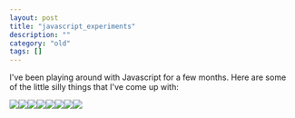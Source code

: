 ```yaml
---
layout: post
title: "javascript_experiments"
description: ""
category: "old"
tags: []
---
```



I've been playing around with Javascript for a few months. Here are some of the little silly things that I've come up with:

[![](http://www.hackniac.com/blog/wp-content/uploads/2012/09/waves-150x150.png)](http://hackniac.com/uploads/code/javascript/waves.html)[![](http://www.hackniac.com/blog/wp-content/uploads/2012/09/spores-150x150.png)](http://hackniac.com/uploads/code/javascript/spores.html)[![](http://www.hackniac.com/blog/wp-content/uploads/2012/09/pumps-150x150.png)](http://hackniac.com/uploads/code/javascript/pumps.html)[![](http://www.hackniac.com/blog/wp-content/uploads/2012/09/plasma-150x150.png)](http://hackniac.com/uploads/code/javascript/plasma.html)[![](http://www.hackniac.com/blog/wp-content/uploads/2012/09/orbitors-150x150.png)](http://hackniac.com/uploads/code/javascript/orbitors.html)[![](http://www.hackniac.com/blog/wp-content/uploads/2012/09/invaders-150x150.png)](http://hackniac.com/uploads/code/javascript/invaders.html)[![](http://www.hackniac.com/blog/wp-content/uploads/2012/09/brownian-150x150.png)](http://hackniac.com/uploads/code/javascript/brownian.html)[![](http://www.hackniac.com/blog/wp-content/uploads/2012/09/alive-150x150.png)](http://hackniac.com/uploads/code/javascript/alive/alive_stuff.html)
